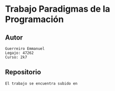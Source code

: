 # Trabajo Paradigmas de la Programación

## Autor

    Guerreiro Emmanuel
    Legajo: 47262
    Curso: 2k7

## Repositorio
    El trabajo se encuentra subido en 
